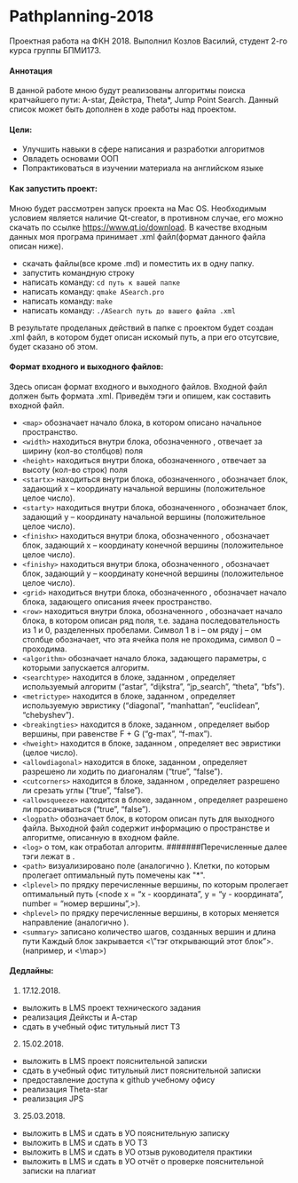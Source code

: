 # Pathplanning-2018
Проектная работа на ФКН 2018. Выполнил Козлов Василий, студент 2-го курса группы БПМИ173.
#### Аннотация
В данной работе мною будут реализованы алгоритмы поиска кратчайшего пути: A-star, Дейстра, Theta*, Jump Point Search. Данный список может быть дополнен в ходе работы над проектом.
#### Цели:
* Улучшить навыки в сфере написания и разработки алгоритмов
* Овладеть основами ООП
* Попрактиковаться в изучении материала на английском языке
#### Как запустить проект:
Мною будет рассмотрен запуск проекта на Mac OS. Необходимым условием является наличие Qt-creator, в противном случае, его можно скачать по ссылке https://www.qt.io/download.
В качестве входным данных моя програма принимает .xml файл(формат данного файла описан ниже).
* скачать файлы(все кроме .md) и поместить их в одну папку.
* запустить командную строку
* написать команду: 
    `cd путь к вашей папке`
* написать команду: 
    `qmake ASearch.pro`
* написать команду: 
    `make`
* написать команду: 
    `./ASearch путь до вашего файла .xml`   
    
    
В результате проделаных действий в папке с проектом будет создан .xml файл, в котором будет описан искомый путь, а при его отсутсвие, будет сказано об этом. 
#### Формат входного и выходного файлов:
Здесь описан формат входного и выходного файлов. Входной файл должен быть формата .xml. Приведём тэги и опишем, как составить входной файл.
*	`<map>` обозначает начало блока, в котором описано начальное пространство.
*	`<width>` находиться внутри блока, обозначенного <map>, отвечает за ширину (кол-во столбцов) поля
*	`<height>` находиться внутри блока, обозначенного <map>, отвечает за высоту (кол-во строк) поля
*	`<startx>` находиться внутри блока, обозначенного <map>, обозначает блок, задающий x – координату начальной вершины (положительное целое число).
*	`<starty>` находиться внутри блока, обозначенного <map>, обозначает блок, задающий y – координату начальной вершины (положительное целое число).
*	`<finishx>` находиться внутри блока, обозначенного <map>, обозначает блок, задающий x – координату конечной вершины (положительное целое число).
*	`<finishy>` находиться внутри блока, обозначенного <map>, обозначает блок, задающий y – координату конечной вершины (положительное целое число).
*	`<grid>` находиться внутри блока, обозначенного <map>, обозначает начало блока, задающего описания ячеек пространство.
*	`<row>` находиться внутри блока, обозначенного <grid>, обозначает начало блока, в котором описан ряд поля, т.е. задана последовательность из 1 и 0, разделенных пробелами. Символ 1 в i – ом ряду j – ом столбце обозначает, что эта ячейка поля не проходима, символ 0 – проходима.
*	`<algorithm>` обозначает начало блока, задающего параметры, с которыми запускается алгоритм.
*	`<searchtype>` находится в блоке, заданном <algorithm>, определяет используемый алгоритм (“astar”, “dijkstra”, “jp_search”, “theta”, “bfs”).
*	`<metrictype>` находится в блоке, заданном <algorithm>, определяет используемую эвристику (“diagonal”, “manhattan”, “euclidean”, “chebyshev”).
*	`<breakingties>` находится в блоке, заданном <algorithm>, определяет выбор вершины, при равенстве F + G (“g-max”, “f-max”).
*	`<hweight>` находится в блоке, заданном <algorithm>, определяет вес эвристики (целое число).
*	`<allowdiagonal>` находится в блоке, заданном <algorithm>, определяет разрешено ли ходить по диагоналям (“true”, “false”).
*	`<cutcorners>` находится в блоке, заданном <algorithm>, определяет разрешено ли срезать углы (“true”, “false”).
*	`<allowsqueeze>` находится в блоке, заданном <algorithm>, определяет разрешено ли просачиваться (“true”, “false”).
*	`<logpath>` обозначает блок, в котором описан путь для выходного файла.
Выходной файл содержит информацию о пространстве и алгоритме, описанную в входном файле.
*	`<log>` о том, как отработал алгоритм.
#######Перечисленные далее тэги лежат в <log>.
*	`<path>` визуализировано поле (аналогично <grid>). Клетки, по которым пролегает оптимальный путь помечены как "*".
*	`<lplevel>` по прядку перечисленные вершины, по которым пролегает оптимальный путь (<node x = “x - координата”, y = “y - координата”, number = “номер вершины”,>).
*	`<hplevel>` по прядку перечисленные вершины, в которых меняется направление (аналогично <lplevel>).
*	`<summary>` записано количество шагов, созданных вершин и длина пути
Каждый блок закрывается <\”тэг открывающий этот блок”>.(например, <map> и <\map>)

#### Дедлайны:
1. 17.12.2018. 
* выложить в LMS проект технического задания
* реализация Дейксты и А-стар
* сдать в учебный офис титульный лист ТЗ
2. 15.02.2018. 
* выложить в LMS проект пояснительной записки
* сдать в учебный офис титульный лист пояснительной записки
* предоставление доступа к github учебному офису
* реализация Theta-star
* реализация JPS
3. 25.03.2018. 
* выложить в LMS и сдать в УО пояснительную записку
* выложить в LMS и сдать в УО ТЗ
* выложить в LMS и сдать в УО отзыв руководителя практики
* выложить в LMS и сдать в УО отчёт о проверке пояснительной записки на плагиат
